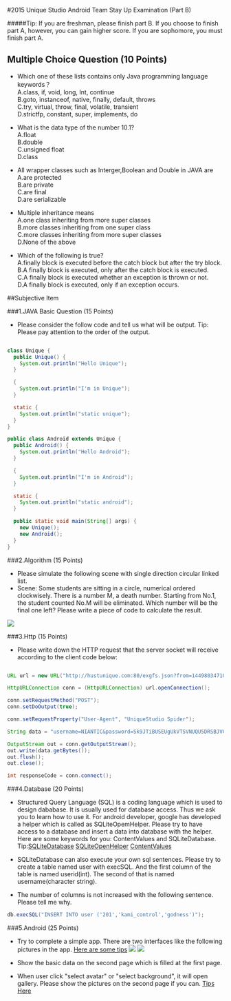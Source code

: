 #2015 Unique Studio Android Team Stay Up Examination (Part B)


#####Tip: If you are freshman, please finish part B. If you choose to finish part A, however, you can gain higher score. If you are sophomore, you must finish part A.


## Multiple Choice Question (10 Points)

- Which one of these lists contains only Java programming language keywords？<br/>
A.class, if, void, long, Int, continue <br/>
B.goto, instanceof, native, finally, default, throws <br/>
C.try, virtual, throw, final, volatile, transient <br/>
D.strictfp, constant, super, implements, do <br/>

- What is the data type of the number 10.1?<br/>
A.float<br/>
B.double<br/>
C.unsigned float<br/>
D.class<br/>

- All wrapper classes such as Interger,Boolean and Double in JAVA are<br/>
A.are protected<br/>
B.are private<br/>
C.are final<br/>
D.are serializable<br/>

- Multiple inheritance means <br/>
A.one class inheriting from more super classes<br/>
B.more classes inheriting from one super class<br/>
C.more classes inheriting from more super classes<br/>
D.None of the above<br/>

- Which of the following is true?<br/>
A.finally block is executed before the catch block but after the try block.<br/>
B.A finally block is executed, only after the catch block is executed.<br/>
C.A finally block is executed whether an exception is thrown or not.<br/>
D.A finally block is executed, only if an exception occurs.<br/>

##Subjective Item

###1.JAVA Basic Question (15 Points)
- Please consider the follow code and tell us what will be output.
Tip: Please pay attention to the order of the output.

```java

class Unique {
  public Unique() {
    System.out.println("Hello Unique");
  }

  {
    System.out.println("I'm in Unique");
  }

  static {
    System.out.println("static unique");
  }
}

public class Android extends Unique {
  public Android() {
    System.out.println("Hello Android");
  }

  {
    System.out.println("I'm in Android");
  }

  static {
    System.out.println("static android");
  }

  public static void main(String[] args) {
    new Unique();
    new Android();
  }
}

```

###2.Algorithm (15 Points)
- Please simulate the following scene with single direction circular linked list.
- Scene: Some students are sitting in a circle, numerical ordered clockwisely. There is a number M, a death number. Starting from No.1, the student counted No.M will be eliminated. Which number will be the final one left? Please write a piece of code to calculate the result.

![](https://github.com/SingleCycleKing/UniqueStudio/blob/master/img/3.png)

###3.Http (15 Points)

- Please write down the HTTP request that the server socket will receive according to the client code below:

```java

URL url = new URL("http://hustunique.com:80/exgfs.json?from=1449803471000");

HttpURLConnection conn = (HttpURLConnection) url.openConnection();

conn.setRequestMethod("POST");
conn.setDoOutput(true);

conn.setRequestProperty("User-Agent", "UniqueStudio Spider");

String data = "username=NIANTIC&password=Sk9JTiBUSEUgUkVTSVNUQU5DRSBJVCBJUyBUSU1FIFRPIE1PVkU"

OutputStream out = conn.getOutputStream();
out.write(data.getBytes());
out.flush();
out.close();

int responseCode = conn.connect();
```

###4.Database (20 Points)
- Structured Query Language (SQL) is a coding language which is used to design dababase. It is usually used for database access. Thus we ask you to learn how to use it. For android developer, google has developed a helper which is called as SQLiteOpemHelper. Please try to have access to a database and insert a data into database with the helper. Here are some keywords for you: ContentValues and SQLiteDatabase.<br>
Tip:[SQLiteDatabase](http://developer.android.com/reference/android/database/sqlite/SQLiteDatabase.html) [SQLiteOpenHelper](http://developer.android.com/reference/android/database/sqlite/SQLiteOpenHelper.html) [ContentValues](http://developer.android.com/reference/android/content/ContentValues.html)

- SQLiteDatabase can also execute your own sql sentences. Please try to create a table named user with execSQL. And the first column of the table is named userid(int). The second of that is named username(character string).

- The number of columns is not increased with the following sentence. Please tell me why.
```java
db.execSQL("INSERT INTO user ('201','kami_control','godness')");
```

###5.Android (25 Points)

- Try to complete a simple app. There are two interfaces like the following pictures in the app. [Here are some tips](http://developer.android.com/guide/topics/ui/controls.html)
 ![](https://github.com/SingleCycleKing/UniqueStudio/blob/master/img/1.png)
 ![](https://github.com/SingleCycleKing/UniqueStudio/blob/master/img/2.png)


- Show the basic data on the second page which is filled at the first page.  

- When user click "select avatar" or "select background", it will open gallery. Please show the pictures on the second page if you can. [Tips Here](http://stackoverflow.com/questions/11144783/how-to-access-an-image-from-the-phones-photo-gallery)
